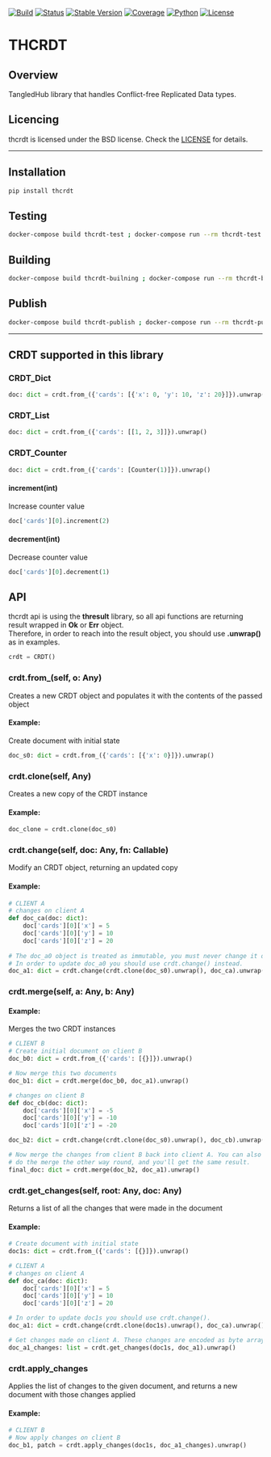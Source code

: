 [![Build][build-image]]()
[![Status][status-image]][pypi-project-url]
[![Stable Version][stable-ver-image]][pypi-project-url]
[![Coverage][coverage-image]]()
[![Python][python-ver-image]][pypi-project-url]
[![License][bsd3-image]][bsd3-url]



# THCRDT

## Overview

TangledHub library that handles Conflict-free Replicated Data types.

## Licencing
thcrdt is licensed under the BSD license. Check the [LICENSE](https://opensource.org/licenses/BSD-3-Clause) for details.

---

## Installation
```bash
pip install thcrdt
```

## Testing
```bash
docker-compose build thcrdt-test ; docker-compose run --rm thcrdt-test
```

## Building
```bash
docker-compose build thcrdt-builning ; docker-compose run --rm thcrdt-builning
```

## Publish
```bash
docker-compose build thcrdt-publish ; docker-compose run --rm thcrdt-publish
```

---

## CRDT supported in this library

### CRDT_Dict
```python
doc: dict = crdt.from_({'cards': [{'x': 0, 'y': 10, 'z': 20}]}).unwrap()
```

### CRDT_List
```python
doc: dict = crdt.from_({'cards': [[1, 2, 3]]}).unwrap()
```

### CRDT_Counter
```python
doc: dict = crdt.from_({'cards': [Counter(1)]}).unwrap()
```

#### increment(int)
Increase counter value
```python
doc['cards'][0].increment(2)
```

#### decrement(int)
Decrease counter value
```python
doc['cards'][0].decrement(1)
```

## API
thcrdt api is using the **thresult** library, so all api functions are returning result wrapped in **Ok** or **Err** object.  
Therefore, in order to reach into the result object, you should use **.unwrap()** as in examples.
```python
crdt = CRDT()
```

### crdt.from_(self, o: Any)
Creates a new CRDT object and populates it with the contents of the passed object
#### Example:
Create document with initial state
```python
doc_s0: dict = crdt.from_({'cards': [{'x': 0}]}).unwrap()
```


### crdt.clone(self, Any)
Creates a new copy of the CRDT instance
#### Example:
```python
doc_clone = crdt.clone(doc_s0)
```


### crdt.change(self, doc: Any, fn: Callable)
Modify an CRDT object, returning an updated copy
#### Example:
```python
# CLIENT A
# changes on client A
def doc_ca(doc: dict):
    doc['cards'][0]['x'] = 5
    doc['cards'][0]['y'] = 10
    doc['cards'][0]['z'] = 20
    
# The doc_a0 object is treated as immutable, you must never change it directly, create doc_a0 clone using crdt.clone().
# In order to update doc_a0 you should use crdt.change() instead.
doc_a1: dict = crdt.change(crdt.clone(doc_s0).unwrap(), doc_ca).unwrap()
```


### crdt.merge(self, a: Any, b: Any)
#### Example:
Merges the two CRDT instances
```python
# CLIENT B
# Create initial document on client B
doc_b0: dict = crdt.from_({'cards': [{}]}).unwrap()

# Now merge this two documents
doc_b1: dict = crdt.merge(doc_b0, doc_a1).unwrap()
```
```python
# changes on client B
def doc_cb(doc: dict):
    doc['cards'][0]['x'] = -5
    doc['cards'][0]['y'] = -10
    doc['cards'][0]['z'] = -20
```
```python
doc_b2: dict = crdt.change(crdt.clone(doc_s0).unwrap(), doc_cb).unwrap()
```
```python
# Now merge the changes from client B back into client A. You can also
# do the merge the other way round, and you'll get the same result.
final_doc: dict = crdt.merge(doc_b2, doc_a1).unwrap()
```


### crdt.get_changes(self, root: Any, doc: Any)
Returns a list of all the changes that were made in the document
#### Example:
```python
# Create document with initial state
doc1s: dict = crdt.from_({'cards': [{}]}).unwrap()
```
```python
# CLIENT A
# changes on client A
def doc_ca(doc: dict):
    doc['cards'][0]['x'] = 5
    doc['cards'][0]['y'] = 10
    doc['cards'][0]['z'] = 20
```
```python
# In order to update doc1s you should use crdt.change().
doc_a1: dict = crdt.change(crdt.clone(doc1s).unwrap(), doc_ca).unwrap()
```
```python
# Get changes made on client A. These changes are encoded as byte arrays (Uint8Array)
doc_a1_changes: list = crdt.get_changes(doc1s, doc_a1).unwrap()
```


### crdt.apply_changes
Applies the list of changes to the given document, and returns a new document with those changes applied
#### Example:
```python
# CLIENT B
# Now apply changes on client B
doc_b1, patch = crdt.apply_changes(doc1s, doc_a1_changes).unwrap()
```


<!-- Links -->

<!-- Badges -->
[bsd3-image]: https://img.shields.io/badge/License-BSD_3--Clause-blue.svg
[bsd3-url]: https://opensource.org/licenses/BSD-3-Clause
[build-image]: https://img.shields.io/badge/build-success-brightgreen
[coverage-image]: https://img.shields.io/badge/Coverage-100%25-green

[pypi-project-url]: https://pypi.org/project/thcrdt/
[stable-ver-image]: https://img.shields.io/pypi/v/thcrdt?label=stable
[python-ver-image]: https://img.shields.io/pypi/pyversions/thcrdt.svg?logo=python&logoColor=FBE072
[status-image]: https://img.shields.io/pypi/status/thcrdt.svg



